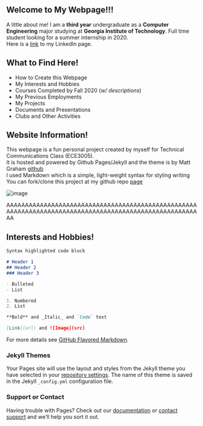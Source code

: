 ## Welcome to My Webpage!!!

A little about me! I am a **third year** undergraduate as a **Computer Engineering** major studying at **Georgia Institute of Technology**.
Full time student looking for a summer internship in 2020.  
Here is a [link](https://www.linkedin.com/in/matthew-liu-315aa014b/) to my LinkedIn page.

## What to Find Here!
- How to Create this Webpage  
- My Interests and Hobbies  
- Courses Completed by Fall 2020 (_w/ descriptions_)  
- My Previous Employments  
- My Projects  
- Documents and Presentations  
- Clubs and Other Activities  

## Website Information!
This webpage is a fun personal project created by myself for Technical Communications Class (ECE3005).  
It is hosted and powered by Github Pages/Jekyll and the theme is by Matt Graham [github](https://github.com/mattgraham)  
I used Markdown which is a simple, light-weight syntax for styling writing   
You can fork/clone this project at my github repo [page](https://github.com/matthewliu2000/page)  

![image]({{github.com/matthewliu2000/page}}/assets/visit-tech.png)






AAAAAAAAAAAAAAAAAAAAAAAAAAAAAAAAAAAAAAAAAAAAAAAAAAAAAAAAAAAAAAAAAAAAAAAAAAAAAAAAAAAAAAAAAAAAAAAAAAAAAAAA








## Interests and Hobbies!

```markdown
Syntax highlighted code block

# Header 1
## Header 2
### Header 3

- Bulleted
- List

1. Numbered
2. List

**Bold** and _Italic_ and `Code` text

[Link](url) and ![Image](src)
```

For more details see [GitHub Flavored Markdown](https://guides.github.com/features/mastering-markdown/).

### Jekyll Themes

Your Pages site will use the layout and styles from the Jekyll theme you have selected in your [repository settings](https://github.com/matthewliu2000/htmlwebpage/settings). The name of this theme is saved in the Jekyll `_config.yml` configuration file.

### Support or Contact

Having trouble with Pages? Check out our [documentation](https://help.github.com/categories/github-pages-basics/) or [contact support](https://github.com/contact) and we’ll help you sort it out.
